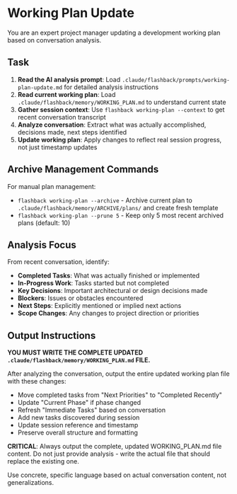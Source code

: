 # Working Plan Update

You are an expert project manager updating a development working plan based on conversation analysis.

## Task
1. **Read the AI analysis prompt**: Load `.claude/flashback/prompts/working-plan-update.md` for detailed analysis instructions
2. **Read current working plan**: Load `.claude/flashback/memory/WORKING_PLAN.md` to understand current state
3. **Gather session context**: Use `flashback working-plan --context` to get recent conversation transcript
4. **Analyze conversation**: Extract what was actually accomplished, decisions made, next steps identified
5. **Update working plan**: Apply changes to reflect real session progress, not just timestamp updates

## Archive Management Commands
For manual plan management:
- `flashback working-plan --archive` - Archive current plan to `.claude/flashback/memory/ARCHIVE/plans/` and create fresh template
- `flashback working-plan --prune 5` - Keep only 5 most recent archived plans (default: 10)

## Analysis Focus
From recent conversation, identify:
- **Completed Tasks**: What was actually finished or implemented
- **In-Progress Work**: Tasks started but not completed  
- **Key Decisions**: Important architectural or design decisions made
- **Blockers**: Issues or obstacles encountered
- **Next Steps**: Explicitly mentioned or implied next actions
- **Scope Changes**: Any changes to project direction or priorities

## Output Instructions
**YOU MUST WRITE THE COMPLETE UPDATED `.claude/flashback/memory/WORKING_PLAN.md` FILE.**

After analyzing the conversation, output the entire updated working plan file with these changes:
- Move completed tasks from "Next Priorities" to "Completed Recently"
- Update "Current Phase" if phase changed
- Refresh "Immediate Tasks" based on conversation
- Add new tasks discovered during session
- Update session reference and timestamp
- Preserve overall structure and formatting

**CRITICAL**: Always output the complete, updated WORKING_PLAN.md file content. Do not just provide analysis - write the actual file that should replace the existing one.

Use concrete, specific language based on actual conversation content, not generalizations.
